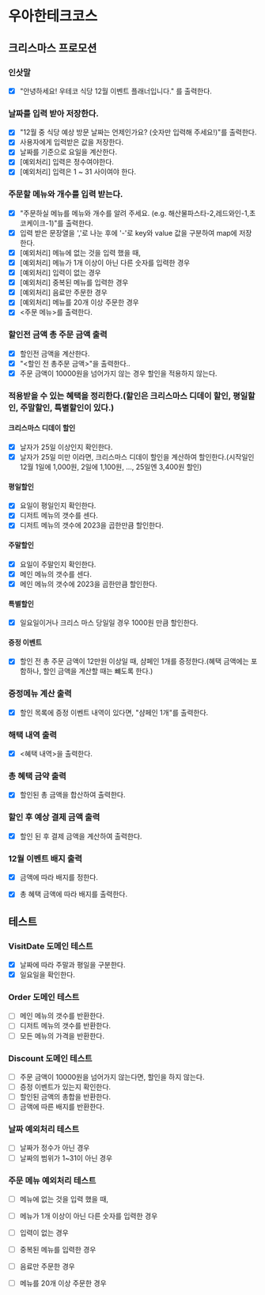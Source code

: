 # 우아한테크코스

## 크리스마스 프로모션

### 인삿말
- [x] "안녕하세요! 우테코 식당 12월 이벤트 플래너입니다." 를 출력한다.

### 날짜를 입력 받아 저장한다.
- [x] "12월 중 식당 예상 방문 날짜는 언제인가요? (숫자만 입력해 주세요!)"를 출력한다.
- [x] 사용자에게 입력받은 값을 저장한다.
- [x] 날짜를 기준으로 요일을 계산한다.
- [x] [예외처리] 입력은 정수여야한다.
- [x] [예외처리] 입력은 1 ~ 31 사이여야 한다.

### 주문할 메뉴와 개수를 입력 받는다.
- [x] "주문하실 메뉴를 메뉴와 개수를 알려 주세요. (e.g. 해산물파스타-2,레드와인-1,초코케이크-1)"를 출력한다.
- [x] 입력 받은 문장열을 ','로 나눈 후에 '-'로 key와 value 값을 구분하여 map에 저장한다.
- [x] [예외처리] 메뉴에 없는 것을 입력 했을 때,
- [x] [예외처리] 메뉴가 1개 이상이 아닌 다른 숫자를 입력한 경우
- [x] [예외처리] 입력이 없는 경우
- [x] [예외처리] 중복된 메뉴를 입력한 경우
- [x] [예외처리] 음료만 주문한 경우
- [x] [예외처리] 메뉴를 20개 이상 주문한 경우
- [x] <주문 메뉴>를 출력한다.

### 할인전 금액 총 주문 금액 출력
- [x] 할인전 금액을 계산한다.
- [x] "<할인 전 총주문 금액>"을 출력한다..
- [x] 주문 금액이 10000원을 넘어가지 않는 경우 할인을 적용하지 않는다.

### 적용받을 수 있는 혜택을 정리한다.(할인은 크리스마스 디데이 할인, 평일할인, 주말할인, 특별할인이 있다.)
#### 크리스마스 디데이 할인
- [x] 날자가 25일 이상인지 확인한다.
- [x] 날자가 25일 미만 이라면, 크리스마스 디데이 할인을 계산하여 할인한다.(시작일인 12월 1일에 1,000원, 2일에 1,100원, ..., 25일엔 3,400원 할인)
#### 평일할인
- [x] 요일이 평일인지 확인한다.
- [x] 디저트 메뉴의 갯수를 센다.
- [x] 디저트 메뉴의 갯수에 2023을 곱한만큼 할인한다.
#### 주말할인
- [x] 요일이 주말인지 확인한다.
- [x] 메인 메뉴의 갯수를 센다.
- [x] 메인 메뉴의 갯수에 2023을 곱한만큼 할인한다.
#### 특별할인
- [x] 일요일이거나 크리스 마스 당일일 경우 1000원 만큼 할인한다.
#### 증정 이벤트
- [x] 할인 전 총 주문 금액이 12만원 이상일 때, 샴페인 1개를 증정한다.(혜택 금액에는 포함하나, 할인 금액을 계산할 때는 뺴도록 한다.)

### 증정메뉴 계산 출력
- [x] 할인 목록에 증정 이벤트 내역이 있다면, "샴페인 1개"를 출력한다.

### 해택 내역 출력
- [x] <혜택 내역>을 출력한다.

### 총 혜택 금약 출력
- [x] 할인된 총 금액을 합산하여 출력한다.

### 할인 후 예상 결제 금액 출력
- [x] 할인 된 후 결제 금액을 계산하여 출력한다.

### 12월 이벤트 배지 출력
- [x] 금액에 따라 배지를 정한다.
- [x] 총 혜택 금액에 따라 배지를 출력한다.



## 테스트

### VisitDate 도메인 테스트
- [x] 날짜에 따라 주말과 평일을 구분한다.
- [x] 일요일을 확인한다.

### Order 도메인 테스트
- [ ] 메인 메뉴의 갯수를 반환한다.
- [ ] 디저트 메뉴의 갯수를 반환한다.
- [ ] 모든 메뉴의 가격을 반환한다.

### Discount 도메인 테스트
- [ ] 주문 금액이 10000원을 넘어가지 않는다면, 할인을 하지 않는다.
- [ ] 증정 이벤트가 있는지 확인한다.
- [ ] 할인된 금액의 총합을 반환한다.
- [ ] 금액에 따른 배지를 반환한다.

### 날짜 예외처리 테스트
- [ ] 날짜가 정수가 아닌 경우
- [ ] 날짜의 범위가 1~31이 아닌 경우

### 주문 메뉴 예외처리 테스트
- [ ] 메뉴에 없는 것을 입력 했을 때,
- [ ] 메뉴가 1개 이상이 아닌 다른 숫자를 입력한 경우
- [ ] 입력이 없는 경우
- [ ] 중복된 메뉴를 입력한 경우
- [ ] 음료만 주문한 경우
- [ ] 메뉴를 20개 이상 주문한 경우

